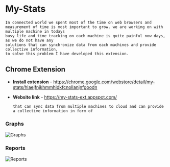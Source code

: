 # My-Stats
    In connected world we spent most of the time on web browsers and 
    measurement of time is most important to grow. we are working on with multiple machine in todays
    busy life and time tracking on each machine is quite painful now days, as we do not have any 
    solutions that can synchronize data from each machines and provide collective information, 
    to solve this problem I have developed this extension.
 
 ## Chrome Extension
  * **Install extension** - https://chrome.google.com/webstore/detail/my-stats/hlaejfnjkhmmhldkfcnollanjnfgoodn
  * **Website link** - https://my-stats-ext.appspot.com/ 
    
        that can sync data from multiple machines to cloud and can provide a collective information in form of
        
### Graphs
![Graphs](https://storage.googleapis.com/my-stats-ext.appspot.com/graph.png)
### Reports
 ![Reports](https://storage.googleapis.com/my-stats-ext.appspot.com/report.png)
    
